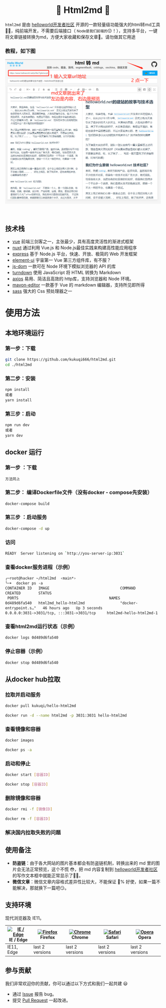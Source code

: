 <h1 align="center">🎉 Html2md 🥳</h1>

<div >

`html2md` 是由 [helloworld开发者社区](https://www.helloworld.net) 开源的一款轻量级功能强大的html转md工具💪🏻，纯前端开发，不需要后端接口（<small> Node是我们前端的</small>😗！），支持多平台，一键将文章链接转换为md，方便大家收藏和保存文章🤪。请勿做其它用途



### 教程，如下图
![html2md教程](./demo.png)


</div>
<br />

## 技术栈

- [vue](https://cn.vuejs.org/) 前端三剑客之一，主张最少，具有高度灵活性的渐进式框架
- [nuxt](https://zh.nuxtjs.org/) 通过利用 Vue.js 和 Node.js最佳实践来构建高性能应用程序
- [express](https://www.expressjs.com.cn/) 基于 Node.js 平台，快速、开放、极简的 Web 开发框架
- [element-ui](https://element.eleme.cn/#/zh-CN) 宇宙第一 Vue 第三方组件库，有不服？
- [js-dom](https://github.com/jsdom/jsdom) 一款可在 Node 环境下模拟浏览器的 API 的库
- [turndown](https://github.com/domchristie/turndown) 使用 JavaScript 将 HTML 转换为 Markdown
- [axios](http://www.axios-js.com/) 易用、简洁且高效的 http库，支持浏览器和 Node 环境。
- [mavon-editor](https://github.com/hinesboy/mavonEditor) 一款基于 Vue 的 markdown 编辑器，支持所见即所得
- [sass](https://www.sass.hk/) 强大的 Css 预处理器之一
# 使用方法

## 本地环境运行

### 第一步：下载
```bash
git clone https://github.com/kukuqi666/html2md.git
cd ./html2md
```
### 第二步：安装
```bash
npm install
或者
yarn install
```
### 第三步：启动
```bash
npm run dev
或者
yarn dev
```
## docker 运行

### 第一步 ：下载

`方法同上`

### 第二步： 编译Dockerfile文件（没有docker - compose先安装）
```bash
docker-compose build
```
### 第三步 ：启动服务
```bash
docker-compose -d up
```
### 访问
```bash
READY  Server listening on `http://you-server-ip:3031`
```

### 查看docker服务进程（示例）
```
╭─root@hacker ~/html2md  ‹main*›
╰─➤  docker ps -a
CONTAINER ID   IMAGE                                COMMAND                   CREATED        STATUS
 PORTS                                         NAMES
0d489d6fa540   html2md_hello-html2md                "docker-entrypoint.s…"   46 hours ago   Up 3 seconds
0.0.0.0:3031->3031/tcp, :::3031->3031/tcp     html2md-hello-html2md-1
```

### 查看html2md运行状态（示例）
```bash
docker logs 0d489d6fa540
```

### 停止容器（示例）

```bash
docker stop 0d489d6fa540
```


## 从docker hub拉取

### 拉取并启动服务
```bash
docker pull kukuqi/hello-html2md
```
```bash
docker run -d --name html2md -p 3031:3031 hello-html2md
```
### 查看镜像和容器

```bash
docker images
```

```bash
docker ps -a
```

### 启动和停止
```bash
docker start [容器ID]
```

```bash
docker stop [容器ID]
```

### 删除镜像和容器

```bash
docker rmi -f [镜像ID]
```

```bash
docker rm -f [容器ID]
```
### 解决国内拉取失败的问题


## 使用备注
- **防盗链**：由于各大网站的图片基本都会有防盗链机制，转换出来的 md 里的图片会无法正常预览，这个不慌 😳，把 md 内容复制到 [helloworld开发者社区](https://www.helloworld.net) 的写作文本框中就能正常显示了👌🏻。
- **微信文章**：微信文章内容格式差异性比较大，不能保证 💯% 好使，如果一篇不能解决，那就换下一篇吧😏。




## 支持环境

现代浏览器及 IE11。

| [<img src="https://raw.githubusercontent.com/alrra/browser-logos/master/src/edge/edge_48x48.png" alt="IE / Edge" width="24px" height="24px" />](http://godban.github.io/browsers-support-badges/)</br>IE / Edge | [<img src="https://raw.githubusercontent.com/alrra/browser-logos/master/src/firefox/firefox_48x48.png" alt="Firefox" width="24px" height="24px" />](http://godban.github.io/browsers-support-badges/)</br>Firefox | [<img src="https://raw.githubusercontent.com/alrra/browser-logos/master/src/chrome/chrome_48x48.png" alt="Chrome" width="24px" height="24px" />](http://godban.github.io/browsers-support-badges/)</br>Chrome | [<img src="https://raw.githubusercontent.com/alrra/browser-logos/master/src/safari/safari_48x48.png" alt="Safari" width="24px" height="24px" />](http://godban.github.io/browsers-support-badges/)</br>Safari | [<img src="https://raw.githubusercontent.com/alrra/browser-logos/master/src/opera/opera_48x48.png" alt="Opera" width="24px" height="24px" />](http://godban.github.io/browsers-support-badges/)</br>Opera |
| --------- | --------- | --------- | --------- | --------- |
| IE11, Edge| last 2 versions| last 2 versions| last 2 versions| last 2 versions

## 参与贡献

我们非常欢迎你的贡献，你可以通过以下方式和我们一起共建 😃

- 通过 [Issue](https://github.com/kukuqi666/html2md/issues) 报告 bug。
- 提交 [Pull Request](https://github.com/kukuqi666/html2md/pulls) 一起改进。
